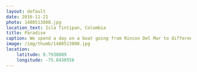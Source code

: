 ```yaml
---
layout: default
date: 2016-11-21
photo: 1480513808.jpg
location_text: Isla Tintipan, Colombia
title: Paradise
caption: We spend a day on a boat going from Rincon Del Mar to different islands in the Caribbean Sea. On that island the water was still, no wave and extremely clear. One could swimm around with nice fishes while drinking some Cocoloco !
image: /img/thumb/1480513808.jpg
location:
    latitude: 9.7938889
    longitude: -75.8430556
---
```

